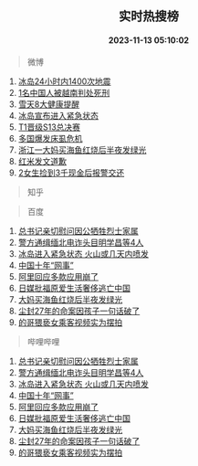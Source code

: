 <div align="center"><h2>实时热搜榜</h2><h4>2023-11-13 05:10:02</h4></div>

> 微博  

1. [冰岛24小时内1400次地震](https://s.weibo.com/weibo?q=%23%E5%86%B0%E5%B2%9B24%E5%B0%8F%E6%97%B6%E5%86%851400%E6%AC%A1%E5%9C%B0%E9%9C%87%23&t=31&band_rank=1&Refer=top)<br />
2. [1名中国人被越南判处死刑](https://s.weibo.com/weibo?q=%231%E5%90%8D%E4%B8%AD%E5%9B%BD%E4%BA%BA%E8%A2%AB%E8%B6%8A%E5%8D%97%E5%88%A4%E5%A4%84%E6%AD%BB%E5%88%91%23&t=31&band_rank=2&Refer=top)<br />
3. [雪天8大健康提醒](https://s.weibo.com/weibo?q=%23%E9%9B%AA%E5%A4%A98%E5%A4%A7%E5%81%A5%E5%BA%B7%E6%8F%90%E9%86%92%23&t=31&band_rank=3&Refer=top)<br />
4. [冰岛宣布进入紧急状态](https://s.weibo.com/weibo?q=%23%E5%86%B0%E5%B2%9B%E5%AE%A3%E5%B8%83%E8%BF%9B%E5%85%A5%E7%B4%A7%E6%80%A5%E7%8A%B6%E6%80%81%23&t=31&band_rank=4&Refer=top)<br />
5. [T1晋级S13总决赛](https://s.weibo.com/weibo?q=%23T1%E6%99%8B%E7%BA%A7S13%E6%80%BB%E5%86%B3%E8%B5%9B%23&t=31&band_rank=5&Refer=top)<br />
6. [多国爆发床虱危机](https://s.weibo.com/weibo?q=%23%E5%A4%9A%E5%9B%BD%E7%88%86%E5%8F%91%E5%BA%8A%E8%99%B1%E5%8D%B1%E6%9C%BA%23&t=31&band_rank=6&Refer=top)<br />
7. [浙江一大妈买海鱼红烧后半夜发绿光](https://s.weibo.com/weibo?q=%23%E6%B5%99%E6%B1%9F%E4%B8%80%E5%A4%A7%E5%A6%88%E4%B9%B0%E6%B5%B7%E9%B1%BC%E7%BA%A2%E7%83%A7%E5%90%8E%E5%8D%8A%E5%A4%9C%E5%8F%91%E7%BB%BF%E5%85%89%23&t=31&band_rank=7&Refer=top)<br />
8. [红米发文道歉](https://s.weibo.com/weibo?q=%23%E7%BA%A2%E7%B1%B3%E5%8F%91%E6%96%87%E9%81%93%E6%AD%89%23&t=31&band_rank=8&Refer=top)<br />
9. [2女生捡到3千现金后报警交还](https://s.weibo.com/weibo?q=%232%E5%A5%B3%E7%94%9F%E6%8D%A1%E5%88%B03%E5%8D%83%E7%8E%B0%E9%87%91%E5%90%8E%E6%8A%A5%E8%AD%A6%E4%BA%A4%E8%BF%98%23&t=31&band_rank=9&Refer=top)<br />

> 知乎  


> 百度  

1. [总书记亲切慰问因公牺牲烈士家属](https://www.baidu.com/s?wd=%E6%80%BB%E4%B9%A6%E8%AE%B0%E4%BA%B2%E5%88%87%E6%85%B0%E9%97%AE%E5%9B%A0%E5%85%AC%E7%89%BA%E7%89%B2%E7%83%88%E5%A3%AB%E5%AE%B6%E5%B1%9E&sa=fyb_news&rsv_dl=fyb_news)<br />
2. [警方通缉缅北电诈头目明学昌等4人](https://www.baidu.com/s?wd=%E8%AD%A6%E6%96%B9%E9%80%9A%E7%BC%89%E7%BC%85%E5%8C%97%E7%94%B5%E8%AF%88%E5%A4%B4%E7%9B%AE%E6%98%8E%E5%AD%A6%E6%98%8C%E7%AD%894%E4%BA%BA&sa=fyb_news&rsv_dl=fyb_news)<br />
3. [冰岛进入紧急状态 火山或几天内喷发](https://www.baidu.com/s?wd=%E5%86%B0%E5%B2%9B%E8%BF%9B%E5%85%A5%E7%B4%A7%E6%80%A5%E7%8A%B6%E6%80%81+%E7%81%AB%E5%B1%B1%E6%88%96%E5%87%A0%E5%A4%A9%E5%86%85%E5%96%B7%E5%8F%91&sa=fyb_news&rsv_dl=fyb_news)<br />
4. [中国十年“网事”](https://www.baidu.com/s?wd=%E4%B8%AD%E5%9B%BD%E5%8D%81%E5%B9%B4%E2%80%9C%E7%BD%91%E4%BA%8B%E2%80%9D&sa=fyb_news&rsv_dl=fyb_news)<br />
5. [阿里回应多款应用崩了](https://www.baidu.com/s?wd=%E9%98%BF%E9%87%8C%E5%9B%9E%E5%BA%94%E5%A4%9A%E6%AC%BE%E5%BA%94%E7%94%A8%E5%B4%A9%E4%BA%86&sa=fyb_news&rsv_dl=fyb_news)<br />
6. [日媒批福原爱生活奢侈逃亡中国](https://www.baidu.com/s?wd=%E6%97%A5%E5%AA%92%E6%89%B9%E7%A6%8F%E5%8E%9F%E7%88%B1%E7%94%9F%E6%B4%BB%E5%A5%A2%E4%BE%88%E9%80%83%E4%BA%A1%E4%B8%AD%E5%9B%BD&sa=fyb_news&rsv_dl=fyb_news)<br />
7. [大妈买海鱼红烧后半夜发绿光](https://www.baidu.com/s?wd=%E5%A4%A7%E5%A6%88%E4%B9%B0%E6%B5%B7%E9%B1%BC%E7%BA%A2%E7%83%A7%E5%90%8E%E5%8D%8A%E5%A4%9C%E5%8F%91%E7%BB%BF%E5%85%89&sa=fyb_news&rsv_dl=fyb_news)<br />
8. [尘封27年的命案因孩子一句话破了](https://www.baidu.com/s?wd=%E5%B0%98%E5%B0%8127%E5%B9%B4%E7%9A%84%E5%91%BD%E6%A1%88%E5%9B%A0%E5%AD%A9%E5%AD%90%E4%B8%80%E5%8F%A5%E8%AF%9D%E7%A0%B4%E4%BA%86&sa=fyb_news&rsv_dl=fyb_news)<br />
9. [的哥猥亵女乘客视频实为摆拍](https://www.baidu.com/s?wd=%E7%9A%84%E5%93%A5%E7%8C%A5%E4%BA%B5%E5%A5%B3%E4%B9%98%E5%AE%A2%E8%A7%86%E9%A2%91%E5%AE%9E%E4%B8%BA%E6%91%86%E6%8B%8D&sa=fyb_news&rsv_dl=fyb_news)<br />

> 哔哩哔哩  

1. [总书记亲切慰问因公牺牲烈士家属](https://www.baidu.com/s?wd=%E6%80%BB%E4%B9%A6%E8%AE%B0%E4%BA%B2%E5%88%87%E6%85%B0%E9%97%AE%E5%9B%A0%E5%85%AC%E7%89%BA%E7%89%B2%E7%83%88%E5%A3%AB%E5%AE%B6%E5%B1%9E&sa=fyb_news&rsv_dl=fyb_news)<br />
2. [警方通缉缅北电诈头目明学昌等4人](https://www.baidu.com/s?wd=%E8%AD%A6%E6%96%B9%E9%80%9A%E7%BC%89%E7%BC%85%E5%8C%97%E7%94%B5%E8%AF%88%E5%A4%B4%E7%9B%AE%E6%98%8E%E5%AD%A6%E6%98%8C%E7%AD%894%E4%BA%BA&sa=fyb_news&rsv_dl=fyb_news)<br />
3. [冰岛进入紧急状态 火山或几天内喷发](https://www.baidu.com/s?wd=%E5%86%B0%E5%B2%9B%E8%BF%9B%E5%85%A5%E7%B4%A7%E6%80%A5%E7%8A%B6%E6%80%81+%E7%81%AB%E5%B1%B1%E6%88%96%E5%87%A0%E5%A4%A9%E5%86%85%E5%96%B7%E5%8F%91&sa=fyb_news&rsv_dl=fyb_news)<br />
4. [中国十年“网事”](https://www.baidu.com/s?wd=%E4%B8%AD%E5%9B%BD%E5%8D%81%E5%B9%B4%E2%80%9C%E7%BD%91%E4%BA%8B%E2%80%9D&sa=fyb_news&rsv_dl=fyb_news)<br />
5. [阿里回应多款应用崩了](https://www.baidu.com/s?wd=%E9%98%BF%E9%87%8C%E5%9B%9E%E5%BA%94%E5%A4%9A%E6%AC%BE%E5%BA%94%E7%94%A8%E5%B4%A9%E4%BA%86&sa=fyb_news&rsv_dl=fyb_news)<br />
6. [日媒批福原爱生活奢侈逃亡中国](https://www.baidu.com/s?wd=%E6%97%A5%E5%AA%92%E6%89%B9%E7%A6%8F%E5%8E%9F%E7%88%B1%E7%94%9F%E6%B4%BB%E5%A5%A2%E4%BE%88%E9%80%83%E4%BA%A1%E4%B8%AD%E5%9B%BD&sa=fyb_news&rsv_dl=fyb_news)<br />
7. [大妈买海鱼红烧后半夜发绿光](https://www.baidu.com/s?wd=%E5%A4%A7%E5%A6%88%E4%B9%B0%E6%B5%B7%E9%B1%BC%E7%BA%A2%E7%83%A7%E5%90%8E%E5%8D%8A%E5%A4%9C%E5%8F%91%E7%BB%BF%E5%85%89&sa=fyb_news&rsv_dl=fyb_news)<br />
8. [尘封27年的命案因孩子一句话破了](https://www.baidu.com/s?wd=%E5%B0%98%E5%B0%8127%E5%B9%B4%E7%9A%84%E5%91%BD%E6%A1%88%E5%9B%A0%E5%AD%A9%E5%AD%90%E4%B8%80%E5%8F%A5%E8%AF%9D%E7%A0%B4%E4%BA%86&sa=fyb_news&rsv_dl=fyb_news)<br />
9. [的哥猥亵女乘客视频实为摆拍](https://www.baidu.com/s?wd=%E7%9A%84%E5%93%A5%E7%8C%A5%E4%BA%B5%E5%A5%B3%E4%B9%98%E5%AE%A2%E8%A7%86%E9%A2%91%E5%AE%9E%E4%B8%BA%E6%91%86%E6%8B%8D&sa=fyb_news&rsv_dl=fyb_news)<br />
